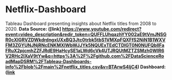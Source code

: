 # Netflix-Dashboard
Tableau Dashboard presenting insights about Netflix titles from 2008 to 2020.
<b> Data Source: ([link] https://www.youtube.com/redirect?event=video_description&redir_token=QUFFLUhqazhYY002aE9tVmJNSGR0cXlGRVZDWkdrdngxUXxBQ3Jtc0trbk5tbS1VMXpFQXFfS2NiN1B1WXVFM3ZGYUNJNjRNcENKMXlWbWJJYk5NQUExTEdCTDlGT0N0NUFQbllFaFRuX2pjcmhZZFJRdE9HaHcySE1aLWd6cVk4UTJRQUtMZTZSMzh0WlR6V2RHc2lXaV9tYw&q=https%3A%2F%2Fgithub.com%2FDataScienceRoadMapDSRM%2FTableau-Dashboards-info%2Fblob%2Fmain%2Fnetflix_titles.csv&v=BTArwS4ljC4) </b>
<b> Dashboard: ([link
](https://public.tableau.com/app/profile/taneisha.roberson/viz/Netflix2008-2020/Netflix)
